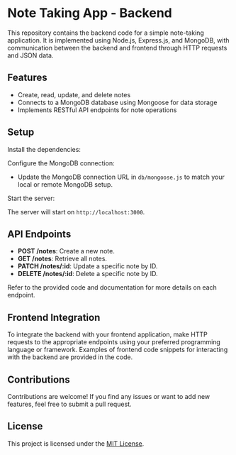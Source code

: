 # Note Taking App - Backend

This repository contains the backend code for a simple note-taking application. It is implemented using Node.js, Express.js, and MongoDB, with communication between the backend and frontend through HTTP requests and JSON data.

## Features

- Create, read, update, and delete notes
- Connects to a MongoDB database using Mongoose for data storage
- Implements RESTful API endpoints for note operations

## Setup

Install the dependencies:

Configure the MongoDB connection:

- Update the MongoDB connection URL in `db/mongoose.js` to match your local or remote MongoDB setup.

Start the server:

The server will start on `http://localhost:3000`.

## API Endpoints

- **POST /notes**: Create a new note.
- **GET /notes**: Retrieve all notes.
- **PATCH /notes/:id**: Update a specific note by ID.
- **DELETE /notes/:id**: Delete a specific note by ID.

Refer to the provided code and documentation for more details on each endpoint.

## Frontend Integration

To integrate the backend with your frontend application, make HTTP requests to the appropriate endpoints using your preferred programming language or framework. Examples of frontend code snippets for interacting with the backend are provided in the code.

## Contributions

Contributions are welcome! If you find any issues or want to add new features, feel free to submit a pull request.

## License

This project is licensed under the [MIT License](LICENSE).
